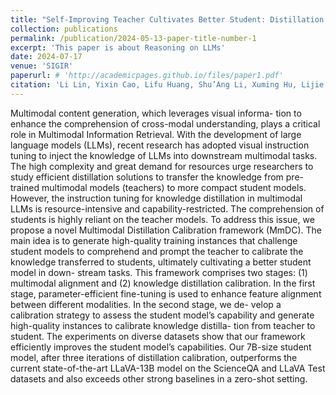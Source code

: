 ```yaml
---
title: "Self-Improving Teacher Cultivates Better Student: Distillation Calibration for Multimodal Large Language Models"
collection: publications
permalink: /publication/2024-05-13-paper-title-number-1
excerpt: 'This paper is about Reasoning on LLMs'
date: 2024-07-17
venue: 'SIGIR'
paperurl: # 'http://academicpages.github.io/files/paper1.pdf'
citation: 'Li Lin, Yixin Cao, Lifu Huang, Shu’Ang Li, Xuming Hu, Lijie Wen, and Jianmin Wang. 2022. What Makes the Story Forward? Inferring Commonsense Explanations as Prompts for Future Event Generation. In Proceedings of the 45th Int’l ACM SIGIR Conference on Research and Development in Information Retrieval (SIGIR ’22), July 11–15, 2022, Madrid, Spain. ACM, New York, NY, USA, 12 pages. https://doi.org/10.1145/3477495.3532080 '
---
```


Multimodal content generation, which leverages visual informa- tion to enhance the comprehension of cross-modal understanding, plays a critical role in Multimodal Information Retrieval. With the development of large language models (LLMs), recent research has adopted visual instruction tuning to inject the knowledge of LLMs into downstream multimodal tasks. The high complexity and great demand for resources urge researchers to study efficient distillation solutions to transfer the knowledge from pre-trained multimodal models (teachers) to more compact student models. However, the instruction tuning for knowledge distillation in multimodal LLMs is resource-intensive and capability-restricted. The comprehension of students is highly reliant on the teacher models. To address this issue, we propose a novel Multimodal Distillation Calibration framework (MmDC). The main idea is to generate high-quality training instances that challenge student models to comprehend and prompt the teacher to calibrate the knowledge transferred to students, ultimately cultivating a better student model in down- stream tasks. This framework comprises two stages: (1) multimodal alignment and (2) knowledge distillation calibration. In the first stage, parameter-efficient fine-tuning is used to enhance feature alignment between different modalities. In the second stage, we de- velop a calibration strategy to assess the student model’s capability and generate high-quality instances to calibrate knowledge distilla- tion from teacher to student. The experiments on diverse datasets show that our framework efficiently improves the student model’s capabilities. Our 7B-size student model, after three iterations of distillation calibration, outperforms the current state-of-the-art LLaVA-13B model on the ScienceQA and LLaVA Test datasets and also exceeds other strong baselines in a zero-shot setting.

